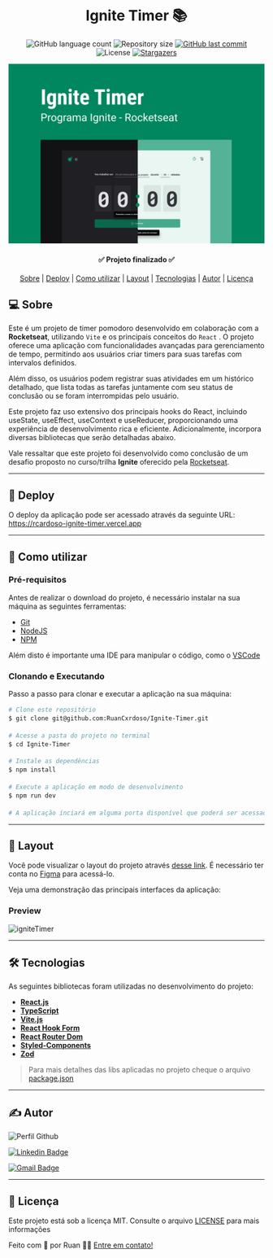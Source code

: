 <h1 align="center">
   Ignite Timer 📚
</h1>

<p align="center">
  <img alt="GitHub language count" src="https://img.shields.io/github/languages/count/RuanCxrdoso/Ignite-Timer">

  <img alt="Repository size" src="https://img.shields.io/github/repo-size/RuanCxrdoso/Ignite-Timer">
  
  <a href="https://github.com/RuanCxrdoso/Ignite-Timer/commits/main">
    <img alt="GitHub last commit" src="https://img.shields.io/github/last-commit/RuanCxrdoso/Ignite-Timer">
  </a>

  <img alt="License" src="https://img.shields.io/badge/license-MIT-blue">

  <a href="https://github.com/RuanCxrdoso/Ignite-Timer/stargazers">
    <img alt="Stargazers" src="https://img.shields.io/github/stars/RuanCxrdoso/Ignite-Timer?style=social">
  </a>
</p>


<p>
  <img src="./igniteTimer.png" alt="" />
</p>

<h4 align="center"> 
	✅ Projeto finalizado ✅
</h4>

<p align="center">
 <a href="#-sobre">Sobre</a> |
 <a href="#-deploy">Deploy</a> |
 <a href="#-como-utilizar">Como utilizar</a> | 
 <a href="#-layout">Layout</a> |
 <a href="#-tecnologias">Tecnologias</a> | 
 <a href="#-autor">Autor</a> | 
 <a href="#-licença">Licença</a>
</p>


## 💻 Sobre

Este é um projeto de timer pomodoro desenvolvido em colaboração com a **Rocketseat**, utilizando `Vite` e os principais conceitos do `React` . O projeto oferece uma aplicação com funcionalidades avançadas para gerenciamento de tempo, permitindo aos usuários criar timers para suas tarefas com intervalos definidos.

Além disso, os usuários podem registrar suas atividades em um histórico detalhado, que lista todas as tarefas juntamente com seu status de conclusão ou se foram interrompidas pelo usuário.

Este projeto faz uso extensivo dos principais hooks do React, incluindo useState, useEffect, useContext e useReducer, proporcionando uma experiência de desenvolvimento rica e eficiente. Adicionalmente, incorpora diversas bibliotecas que serão detalhadas abaixo.

Vale ressaltar que este projeto foi desenvolvido como conclusão de um desafio proposto no curso/trilha **Ignite** oferecido pela [Rocketseat](https://www.rocketseat.com.br/).

---

## 🔗 Deploy

O deploy da aplicação pode ser acessado através da seguinte URL: https://rcardoso-ignite-timer.vercel.app

---

## 🚀 Como utilizar

### Pré-requisitos

Antes de realizar o download do projeto, é necessário instalar na sua máquina as seguintes ferramentas:

* [Git](https://git-scm.com)
* [NodeJS](https://nodejs.org/en/)
* [NPM](https://www.npmjs.com/)

Além disto é importante uma IDE para manipular o código, como o [VSCode](https://code.visualstudio.com/)

### Clonando e Executando

Passo a passo para clonar e executar a aplicação na sua máquina:

```bash
# Clone este repositório
$ git clone git@github.com:RuanCxrdoso/Ignite-Timer.git

# Acesse a pasta do projeto no terminal
$ cd Ignite-Timer

# Instale as dependências
$ npm install

# Execute a aplicação em modo de desenvolvimento
$ npm run dev

# A aplicação inciará em alguma porta disponível que poderá ser acessada pelo navegador
```

---

## 🎨 Layout

Você pode visualizar o layout do projeto através [desse link](https://www.figma.com/community/file/1127351821076435124). É necessário ter conta no [Figma](https://www.figma.com/) para acessá-lo.

Veja uma demonstração das principais interfaces da aplicação:

### Preview

![igniteTimer](https://github.com/RuanCxrdoso/Ignite-Timer/assets/86266893/378ea566-c2cc-40bf-aff5-4c0fcdb54765)

---

## 🛠 Tecnologias

As seguintes bibliotecas foram utilizadas no desenvolvimento do projeto:

- **[React.js](https://react.dev/)**
- **[TypeScript](https://www.typescriptlang.org/)**
- **[Vite.js](https://vitejs.dev/)**
- **[React Hook Form](https://react-hook-form.com/)**
- **[React Router Dom](https://reactrouter.com/en/main)**
- **[Styled-Components](https://styled-components.com/)**
- **[Zod](https://zod.dev/)**


> Para mais detalhes das libs aplicadas no projeto cheque o arquivo [package.json](./package.json)

---

## ✍ Autor

<img alt="Perfil Github" title="Perfil Github" src="https://github.com/RuanCxrdoso.png" width="100px" />

[![Linkedin Badge](https://img.shields.io/badge/-Ruan_Cardoso-blue?style=flat-square&logo=Linkedin&logoColor=white&link=https://https://www.linkedin.com/in/ruancardosolinkdin/)](https://www.linkedin.com/in/ruancardosolinkdin/)

[![Gmail Badge](https://img.shields.io/badge/-cardosoruan2001@gmail.com-c14438?style=flat-square&logo=Gmail&logoColor=white&link=mailto:cardosoruan2001@gmail.com)](mailto:cardosoruan2001@gmail.com)

---

## 📝 Licença

Este projeto está sob a licença MIT. Consulte o arquivo [LICENSE](./LICENSE) para mais informações

Feito com 💛 por Ruan 👋🏽 [Entre em contato!](https://www.linkedin.com/in/ruancardosolinkdin/)
